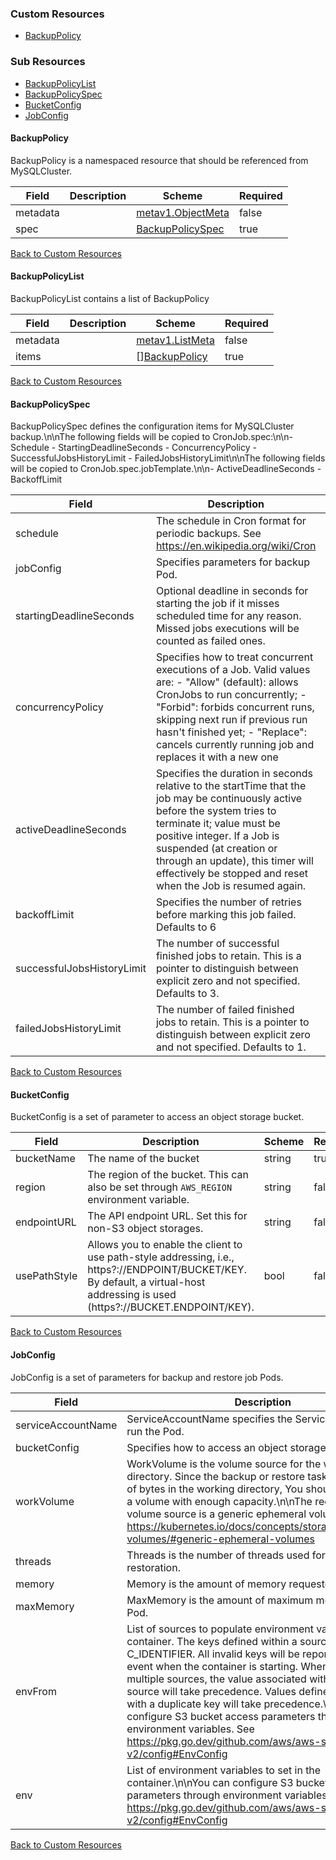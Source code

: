 
### Custom Resources

* [BackupPolicy](#backuppolicy)

### Sub Resources

* [BackupPolicyList](#backuppolicylist)
* [BackupPolicySpec](#backuppolicyspec)
* [BucketConfig](#bucketconfig)
* [JobConfig](#jobconfig)

#### BackupPolicy

BackupPolicy is a namespaced resource that should be referenced from MySQLCluster.

| Field | Description | Scheme | Required |
| ----- | ----------- | ------ | -------- |
| metadata |  | [metav1.ObjectMeta](https://pkg.go.dev/k8s.io/apimachinery/pkg/apis/meta/v1#ObjectMeta) | false |
| spec |  | [BackupPolicySpec](#backuppolicyspec) | true |

[Back to Custom Resources](#custom-resources)

#### BackupPolicyList

BackupPolicyList contains a list of BackupPolicy

| Field | Description | Scheme | Required |
| ----- | ----------- | ------ | -------- |
| metadata |  | [metav1.ListMeta](https://pkg.go.dev/k8s.io/apimachinery/pkg/apis/meta/v1#ListMeta) | false |
| items |  | [][BackupPolicy](#backuppolicy) | true |

[Back to Custom Resources](#custom-resources)

#### BackupPolicySpec

BackupPolicySpec defines the configuration items for MySQLCluster backup.\n\nThe following fields will be copied to CronJob.spec:\n\n- Schedule - StartingDeadlineSeconds - ConcurrencyPolicy - SuccessfulJobsHistoryLimit - FailedJobsHistoryLimit\n\nThe following fields will be copied to CronJob.spec.jobTemplate.\n\n- ActiveDeadlineSeconds - BackoffLimit

| Field | Description | Scheme | Required |
| ----- | ----------- | ------ | -------- |
| schedule | The schedule in Cron format for periodic backups. See https://en.wikipedia.org/wiki/Cron | string | true |
| jobConfig | Specifies parameters for backup Pod. | [JobConfig](#jobconfig) | true |
| startingDeadlineSeconds | Optional deadline in seconds for starting the job if it misses scheduled time for any reason.  Missed jobs executions will be counted as failed ones. | *int64 | false |
| concurrencyPolicy | Specifies how to treat concurrent executions of a Job. Valid values are: - \"Allow\" (default): allows CronJobs to run concurrently; - \"Forbid\": forbids concurrent runs, skipping next run if previous run hasn't finished yet; - \"Replace\": cancels currently running job and replaces it with a new one | [batchv1beta1.ConcurrencyPolicy](https://pkg.go.dev/k8s.io/api/batch/v1beta1#ConcurrencyPolicy) | false |
| activeDeadlineSeconds | Specifies the duration in seconds relative to the startTime that the job may be continuously active before the system tries to terminate it; value must be positive integer. If a Job is suspended (at creation or through an update), this timer will effectively be stopped and reset when the Job is resumed again. | *int64 | false |
| backoffLimit | Specifies the number of retries before marking this job failed. Defaults to 6 | *int32 | false |
| successfulJobsHistoryLimit | The number of successful finished jobs to retain. This is a pointer to distinguish between explicit zero and not specified. Defaults to 3. | *int32 | false |
| failedJobsHistoryLimit | The number of failed finished jobs to retain. This is a pointer to distinguish between explicit zero and not specified. Defaults to 1. | *int32 | false |

[Back to Custom Resources](#custom-resources)

#### BucketConfig

BucketConfig is a set of parameter to access an object storage bucket.

| Field | Description | Scheme | Required |
| ----- | ----------- | ------ | -------- |
| bucketName | The name of the bucket | string | true |
| region | The region of the bucket. This can also be set through `AWS_REGION` environment variable. | string | false |
| endpointURL | The API endpoint URL.  Set this for non-S3 object storages. | string | false |
| usePathStyle | Allows you to enable the client to use path-style addressing, i.e., https?://ENDPOINT/BUCKET/KEY. By default, a virtual-host addressing is used (https?://BUCKET.ENDPOINT/KEY). | bool | false |

[Back to Custom Resources](#custom-resources)

#### JobConfig

JobConfig is a set of parameters for backup and restore job Pods.

| Field | Description | Scheme | Required |
| ----- | ----------- | ------ | -------- |
| serviceAccountName | ServiceAccountName specifies the ServiceAccount to run the Pod. | string | true |
| bucketConfig | Specifies how to access an object storage bucket. | [BucketConfig](#bucketconfig) | true |
| workVolume | WorkVolume is the volume source for the working directory. Since the backup or restore task can use a lot of bytes in the working directory, You should always give a volume with enough capacity.\n\nThe recommended volume source is a generic ephemeral volume. https://kubernetes.io/docs/concepts/storage/ephemeral-volumes/#generic-ephemeral-volumes | [VolumeSourceApplyConfiguration](https://pkg.go.dev/k8s.io/client-go/applyconfigurations/core/v1#VolumeSourceApplyConfiguration) | true |
| threads | Threads is the number of threads used for backup or restoration. | int | false |
| memory | Memory is the amount of memory requested for the Pod. | *[resource.Quantity](https://pkg.go.dev/k8s.io/apimachinery/pkg/api/resource#Quantity) | false |
| maxMemory | MaxMemory is the amount of maximum memory for the Pod. | *[resource.Quantity](https://pkg.go.dev/k8s.io/apimachinery/pkg/api/resource#Quantity) | false |
| envFrom | List of sources to populate environment variables in the container. The keys defined within a source must be a C_IDENTIFIER. All invalid keys will be reported as an event when the container is starting. When a key exists in multiple sources, the value associated with the last source will take precedence. Values defined by an Env with a duplicate key will take precedence.\n\nYou can configure S3 bucket access parameters through environment variables. See https://pkg.go.dev/github.com/aws/aws-sdk-go-v2/config#EnvConfig | [][EnvFromSourceApplyConfiguration](https://pkg.go.dev/k8s.io/client-go/applyconfigurations/core/v1#EnvFromSourceApplyConfiguration) | false |
| env | List of environment variables to set in the container.\n\nYou can configure S3 bucket access parameters through environment variables. See https://pkg.go.dev/github.com/aws/aws-sdk-go-v2/config#EnvConfig | [][EnvVarApplyConfiguration](https://pkg.go.dev/k8s.io/client-go/applyconfigurations/core/v1#EnvVarApplyConfiguration) | false |

[Back to Custom Resources](#custom-resources)
